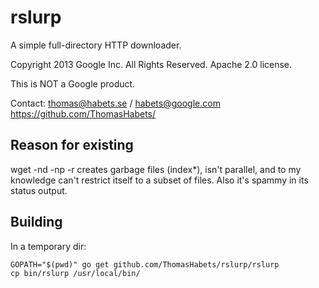 rslurp
======

A simple full-directory HTTP downloader.

Copyright 2013 Google Inc. All Rights Reserved.
Apache 2.0 license.

This is NOT a Google product.

Contact: thomas@habets.se / habets@google.com
https://github.com/ThomasHabets/

Reason for existing
-------------------
wget -nd -np -r creates garbage files (index*), isn't parallel, and to my
knowledge can't restrict itself to a subset of files. Also it's spammy in its
status output.

Building
--------
In a temporary dir:
```
GOPATH="$(pwd)" go get github.com/ThomasHabets/rslurp/rslurp
cp bin/rslurp /usr/local/bin/
```
